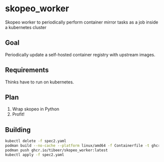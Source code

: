 # skopeo_worker

Skopeo worker to periodically perform container mirror tasks as a job inside a kubernetes cluster

## Goal

Periodically update a self-hosted container registry with upstream images.

## Requirements

Thinks have to run on kubernetes.

## Plan

1. Wrap skopeo in Python
2. Profit!

## Building

```sh
kubectl delete -f spec2.yaml
podman build --no-cache --platform linux/amd64 -f Containerfile -t ghcr.io/tibeer/skopeo_worker:latest
podman push ghcr.io/tibeer/skopeo_worker:latest
kubectl apply -f spec2.yaml
```
